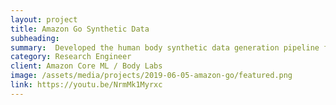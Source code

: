 ```yaml
---
layout: project
title: Amazon Go Synthetic Data
subheading: 
summary:  Developed the human body synthetic data generation pipeline for training Amazon Go cashierless stores
category: Research Engineer
client: Amazon Core ML / Body Labs
image: /assets/media/projects/2019-06-05-amazon-go/featured.png
link: https://youtu.be/NrmMk1Myrxc
---
```



